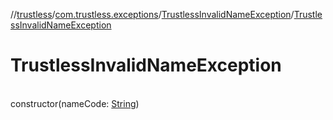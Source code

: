 //[trustless](../../../index.md)/[com.trustless.exceptions](../index.md)/[TrustlessInvalidNameException](index.md)/[TrustlessInvalidNameException](-trustless-invalid-name-exception.md)

# TrustlessInvalidNameException

\
constructor(nameCode: [String](https://kotlinlang.org/api/latest/jvm/stdlib/kotlin/-string/index.html))
